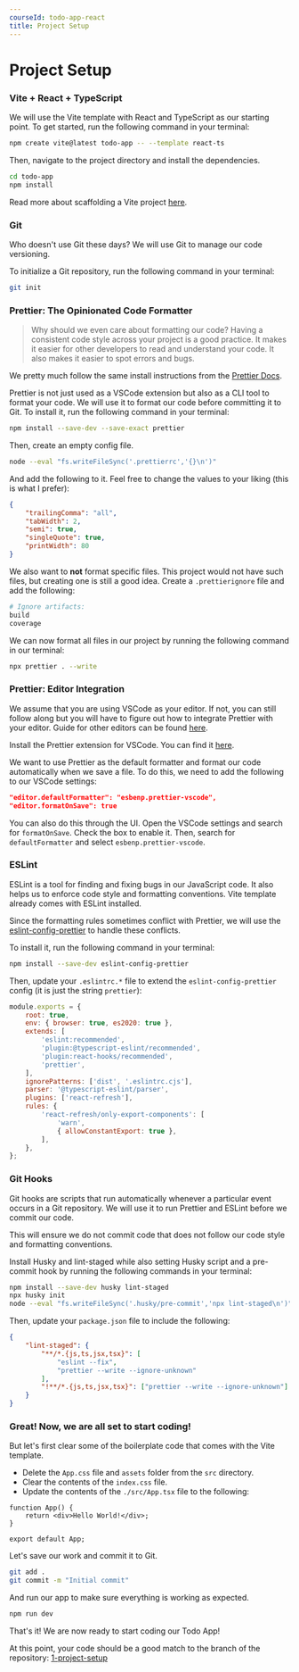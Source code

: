 ```yaml
---
courseId: todo-app-react
title: Project Setup
---
```


# Project Setup

### Vite + React + TypeScript

We will use the Vite template with React and TypeScript as our starting point. To get started, run the following command in your terminal:

```sh
npm create vite@latest todo-app -- --template react-ts
```

Then, navigate to the project directory and install the dependencies.

```sh
cd todo-app
npm install
```

Read more about scaffolding a Vite project [here](https://vitejs.dev/guide/#scaffolding-your-first-vite-project).

### Git

Who doesn't use Git these days? We will use Git to manage our code versioning.

To initialize a Git repository, run the following command in your terminal:

```sh
git init
```

### Prettier: The Opinionated Code Formatter

> Why should we even care about formatting our code? Having a consistent code style across your project is a good practice. It makes it easier for other developers to read and understand your code. It also makes it easier to spot errors and bugs.

We pretty much follow the same install instructions from the [Prettier Docs](https://prettier.io/docs/en/install).

Prettier is not just used as a VSCode extension but also as a CLI tool to format your code. We will use it to format our code before committing it to Git. To install it, run the following command in your terminal:

```sh
npm install --save-dev --save-exact prettier
```

Then, create an empty config file.

```sh
node --eval "fs.writeFileSync('.prettierrc','{}\n')"
```

And add the following to it. Feel free to change the values to your liking (this is what I prefer):

```json
{
	"trailingComma": "all",
	"tabWidth": 2,
	"semi": true,
	"singleQuote": true,
	"printWidth": 80
}
```

We also want to **not** format specific files. This project would not have such files, but creating one is still a good idea. Create a `.prettierignore` file and add the following:

```sh
# Ignore artifacts:
build
coverage
```

We can now format all files in our project by running the following command in our terminal:

```sh
npx prettier . --write
```

### Prettier: Editor Integration

We assume that you are using VSCode as your editor. If not, you can still follow along but you will have to figure out how to integrate Prettier with your editor. Guide for other editors can be found [here](https://prettier.io/docs/en/editors).

Install the Prettier extension for VSCode. You can find it [here](https://marketplace.visualstudio.com/items?itemName=esbenp.prettier-vscode).

We want to use Prettier as the default formatter and format our code automatically when we save a file. To do this, we need to add the following to our VSCode settings:

```json
"editor.defaultFormatter": "esbenp.prettier-vscode",
"editor.formatOnSave": true
```

You can also do this through the UI. Open the VSCode settings and search for `formatOnSave`. Check the box to enable it. Then, search for `defaultFormatter` and select `esbenp.prettier-vscode`.

### ESLint

ESLint is a tool for finding and fixing bugs in our JavaScript code. It also helps us to enforce code style and formatting conventions. Vite template already comes with ESLint installed.

Since the formatting rules sometimes conflict with Prettier, we will use the [eslint-config-prettier](https://github.com/prettier/eslint-config-prettier#installation) to handle these conflicts.

To install it, run the following command in your terminal:

```sh
npm install --save-dev eslint-config-prettier
```

Then, update your `.eslintrc.*` file to extend the `eslint-config-prettier` config (it is just the string `prettier`):

```js {8} showLineNumbers
module.exports = {
	root: true,
	env: { browser: true, es2020: true },
	extends: [
		'eslint:recommended',
		'plugin:@typescript-eslint/recommended',
		'plugin:react-hooks/recommended',
		'prettier',
	],
	ignorePatterns: ['dist', '.eslintrc.cjs'],
	parser: '@typescript-eslint/parser',
	plugins: ['react-refresh'],
	rules: {
		'react-refresh/only-export-components': [
			'warn',
			{ allowConstantExport: true },
		],
	},
};
```

### Git Hooks

Git hooks are scripts that run automatically whenever a particular event occurs in a Git repository. We will use it to run Prettier and ESLint before we commit our code.

This will ensure we do not commit code that does not follow our code style and formatting conventions.

Install Husky and lint-staged while also setting Husky script and a pre-commit hook by running the following commands in your terminal:

```sh
npm install --save-dev husky lint-staged
npx husky init
node --eval "fs.writeFileSync('.husky/pre-commit','npx lint-staged\n')"
```

Then, update your `package.json` file to include the following:

```json
{
	"lint-staged": {
		"**/*.{js,ts,jsx,tsx}": [
			"eslint --fix",
			"prettier --write --ignore-unknown"
		],
		"!**/*.{js,ts,jsx,tsx}": ["prettier --write --ignore-unknown"]
	}
}
```

### Great! Now, we are all set to start coding!

But let's first clear some of the boilerplate code that comes with the Vite template.

- Delete the `App.css` file and `assets` folder from the `src` directory.
- Clear the contents of the `index.css` file.
- Update the contents of the `./src/App.tsx` file to the following:

```tsx showLineNumbers
function App() {
	return <div>Hello World!</div>;
}

export default App;
```

Let's save our work and commit it to Git.

```sh
git add .
git commit -m "Initial commit"
```

And run our app to make sure everything is working as expected.

```sh
npm run dev
```

That's it! We are now ready to start coding our Todo App!

At this point, your code should be a good match to the branch of the repository: [1-project-setup](https://github.com/Frontend-Hire/todo-app-react-tdd-typescript/tree/1-project-setup)
